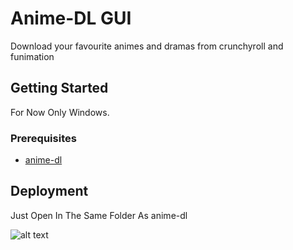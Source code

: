 # Anime-DL GUI

Download your favourite animes and dramas from crunchyroll and funimation

## Getting Started

For Now Only Windows.

### Prerequisites

* [anime-dl](https://github.com/Xonshiz/anime-dl)

## Deployment

Just Open In The Same Folder As anime-dl

![alt text](https://i.imgur.com/mvVOyq5.png)